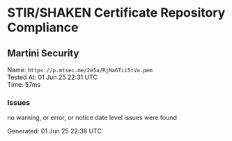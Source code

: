 # STIR/SHAKEN Certificate Repository Compliance

## Martini Security

Name: `https://p.mtsec.me/2e5a/RjNa6Tii5tVa.pem`\
Tested At: 01 Jun 25 22:31 UTC\
Time: 57ms

### Issues

no warning, or error, or notice date level issues were found

Generated: 01 Jun 25 22:38 UTC